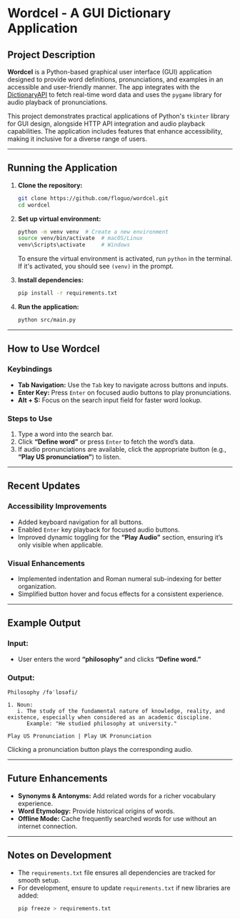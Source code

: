 
# Wordcel - A GUI Dictionary Application

## Project Description
**Wordcel** is a Python-based graphical user interface (GUI) application designed to provide word definitions, pronunciations, and examples in an accessible and user-friendly manner. The app integrates with the [DictionaryAPI](https://dictionaryapi.dev/) to fetch real-time word data and uses the `pygame` library for audio playback of pronunciations.

This project demonstrates practical applications of Python's `tkinter` library for GUI design, alongside HTTP API integration and audio playback capabilities. The application includes features that enhance accessibility, making it inclusive for a diverse range of users.

---

## Running the Application

1. **Clone the repository:**
   ```bash
   git clone https://github.com/floguo/wordcel.git
   cd wordcel
   ```
2. **Set up virtual environment:**
   ```bash
   python -m venv venv  # Create a new environment
   source venv/bin/activate  # macOS/Linux
   venv\Scripts\activate     # Windows
   ```
   To ensure the virtual environment is activated, run `python` in the terminal. If it's activated, you should see `(venv)` in the prompt.

3. **Install dependencies:**
   ```bash
   pip install -r requirements.txt
   ```
3. **Run the application:**
   ```bash
   python src/main.py
   ```

---

## How to Use Wordcel

### Keybindings
- **Tab Navigation:** Use the `Tab` key to navigate across buttons and inputs.
- **Enter Key:** Press `Enter` on focused audio buttons to play pronunciations.
- **Alt + S:** Focus on the search input field for faster word lookup.

### Steps to Use
1. Type a word into the search bar.
2. Click **“Define word”** or press `Enter` to fetch the word’s data.
3. If audio pronunciations are available, click the appropriate button (e.g., **“Play US pronunciation”**) to listen.

---

## Recent Updates

### Accessibility Improvements
- Added keyboard navigation for all buttons.
- Enabled `Enter` key playback for focused audio buttons.
- Improved dynamic toggling for the **“Play Audio”** section, ensuring it’s only visible when applicable.

### Visual Enhancements
- Implemented indentation and Roman numeral sub-indexing for better organization.
- Simplified button hover and focus effects for a consistent experience.

---

## Example Output

### Input:
- User enters the word **“philosophy”** and clicks **“Define word.”**

### Output:
```plaintext
Philosophy /fəˈlɒsəfi/

1. Noun:
   i. The study of the fundamental nature of knowledge, reality, and existence, especially when considered as an academic discipline.
      Example: "He studied philosophy at university."

Play US Pronunciation | Play UK Pronunciation
```

Clicking a pronunciation button plays the corresponding audio.

---

## Future Enhancements

- **Synonyms & Antonyms:** Add related words for a richer vocabulary experience.
- **Word Etymology:** Provide historical origins of words.
- **Offline Mode:** Cache frequently searched words for use without an internet connection.

---

## Notes on Development

- The `requirements.txt` file ensures all dependencies are tracked for smooth setup.
- For development, ensure to update `requirements.txt` if new libraries are added:
  ```bash
  pip freeze > requirements.txt
  ```
